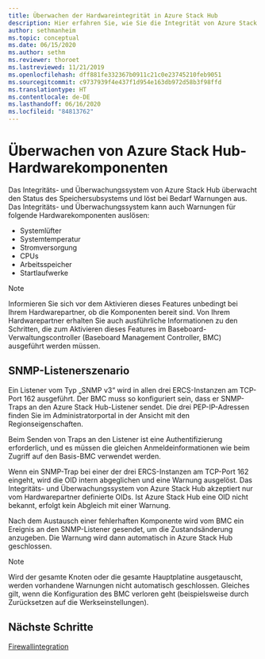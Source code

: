 ```yaml
---
title: Überwachen der Hardwareintegrität in Azure Stack Hub
description: Hier erfahren Sie, wie Sie die Integrität von Azure Stack Hub-Hardwarekomponenten überwachen.
author: sethmanheim
ms.topic: conceptual
ms.date: 06/15/2020
ms.author: sethm
ms.reviewer: thoroet
ms.lastreviewed: 11/21/2019
ms.openlocfilehash: dff881fe332367b0911c21c0e23745210feb9051
ms.sourcegitcommit: c9737939f4e437f1d954e163db972d58b3f98ffd
ms.translationtype: HT
ms.contentlocale: de-DE
ms.lasthandoff: 06/16/2020
ms.locfileid: "84813762"
---
```

# <a name="monitor-azure-stack-hub-hardware-components"></a>Überwachen von Azure Stack Hub-Hardwarekomponenten

Das Integritäts- und Überwachungssystem von Azure Stack Hub überwacht den Status des Speichersubsystems und löst bei Bedarf Warnungen aus. Das Integritäts- und Überwachungssystem kann auch Warnungen für folgende Hardwarekomponenten auslösen:

- Systemlüfter
- Systemtemperatur
- Stromversorgung
- CPUs
- Arbeitsspeicher
- Startlaufwerke

> [!NOTE]
> Informieren Sie sich vor dem Aktivieren dieses Features unbedingt bei Ihrem Hardwarepartner, ob die Komponenten bereit sind. Von Ihrem Hardwarepartner erhalten Sie auch ausführliche Informationen zu den Schritten, die zum Aktivieren dieses Features im Baseboard-Verwaltungscontroller (Baseboard Management Controller, BMC) ausgeführt werden müssen.

## <a name="snmp-listener-scenario"></a>SNMP-Listenerszenario

Ein Listener vom Typ „SNMP v3“ wird in allen drei ERCS-Instanzen am TCP-Port 162 ausgeführt. Der BMC muss so konfiguriert sein, dass er SNMP-Traps an den Azure Stack Hub-Listener sendet. Die drei PEP-IP-Adressen finden Sie im Administratorportal in der Ansicht mit den Regionseigenschaften.

Beim Senden von Traps an den Listener ist eine Authentifizierung erforderlich, und es müssen die gleichen Anmeldeinformationen wie beim Zugriff auf den Basis-BMC verwendet werden.

Wenn ein SNMP-Trap bei einer der drei ERCS-Instanzen am TCP-Port 162 eingeht, wird die OID intern abgeglichen und eine Warnung ausgelöst. Das Integritäts- und Überwachungssystem von Azure Stack Hub akzeptiert nur vom Hardwarepartner definierte OIDs. Ist Azure Stack Hub eine OID nicht bekannt, erfolgt kein Abgleich mit einer Warnung.

Nach dem Austausch einer fehlerhaften Komponente wird vom BMC ein Ereignis an den SNMP-Listener gesendet, um die Zustandsänderung anzugeben. Die Warnung wird dann automatisch in Azure Stack Hub geschlossen.

> [!NOTE]
> Wird der gesamte Knoten oder die gesamte Hauptplatine ausgetauscht, werden vorhandene Warnungen nicht automatisch geschlossen. Gleiches gilt, wenn die Konfiguration des BMC verloren geht (beispielsweise durch Zurücksetzen auf die Werkseinstellungen).

## <a name="next-steps"></a>Nächste Schritte

[Firewallintegration](azure-stack-firewall.md)
